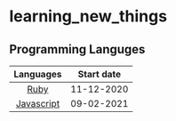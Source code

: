 # learning_new_things

## Programming Languges

| Languages  | Start date  |
| :---: | :---: |
| [Ruby](ruby/information.md) | 11-12-2020 |
| [Javascript](javascript/information.md) | 09-02-2021 |